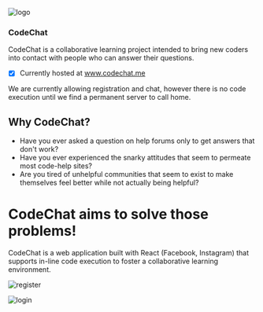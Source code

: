 ![logo](https://github.com/NachoChef/CodeChat/blob/master/cc_logo_300x300.png?raw=true)

### CodeChat  
CodeChat is a collaborative learning project intended to bring new coders into contact with people who can answer their questions. 

- [x] Currently hosted at www.codechat.me

We are currently allowing registration and chat, however there is no code execution until we find a permanent server to call home.


## Why CodeChat?
- Have you ever asked a question on help forums only to get answers that don't work?
- Have you ever experienced the snarky attitudes that seem to permeate most code-help sites?
- Are you tired of unhelpful communities that seem to exist to make themselves feel better while not actually being helpful?

# CodeChat aims to solve those problems!

CodeChat is a web application built with React (Facebook, Instagram) that supports in-line code execution to foster a collaborative learning environment.

![register](https://github.com/NachoChef/CodeChat/blob/master/images/register.png?raw=true)

![login](https://github.com/NachoChef/CodeChat/blob/master/images/login.png?raw=true)
